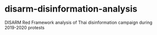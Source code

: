 # disarm-disinformation-analysis
DISARM Red Framework analysis of Thai disinformation campaign during 2019-2020 protests
